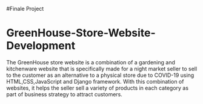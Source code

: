 #Finale Project

# GreenHouse-Store-Website-Development
The GreenHouse store  website is a combination of a gardening and kitchenware website that is specifically made for a night market seller to sell to the customer as an alternative to a physical store due to COVID-19 using HTML,CSS,JavaScript and Django framework. With this combination of websites, it helps the seller sell a variety of products in each category as part of business strategy to attract customers.
